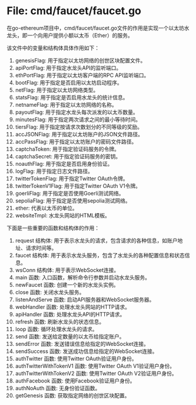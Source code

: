 # File: cmd/faucet/faucet.go

在go-ethereum项目中，cmd/faucet/faucet.go文件的作用是实现一个以太坊水龙头，即一个向用户提供小额以太币（Ether）的服务。

该文件中的变量和结构体具体作用如下：

1. genesisFlag: 用于指定以太坊网络的创世区块配置文件。
2. apiPortFlag: 用于指定水龙头API的监听端口。
3. ethPortFlag: 用于指定以太坊客户端的RPC API监听端口。
4. bootFlag: 用于指定是否启用以太坊启动程序。
5. netFlag: 用于指定以太坊网络类型。
6. statsFlag: 用于指定是否启用水龙头的统计信息。
7. netnameFlag: 用于指定以太坊网络的名称。
8. payoutFlag: 用于指定水龙头每次派发的以太币数量。
9. minutesFlag: 用于指定两次请求之间的最小等待时间。
10. tiersFlag: 用于指定按请求次数划分的不同等级的奖励。
11. accJSONFlag: 用于指定以太坊账户的JSON文件路径。
12. accPassFlag: 用于指定以太坊账户的密码文件路径。
13. captchaToken: 用于指定验证码服务的令牌。
14. captchaSecret: 用于指定验证码服务的密钥。
15. noauthFlag: 用于指定是否启用身份验证。
16. logFlag: 用于指定日志文件路径。
17. twitterTokenFlag: 用于指定Twitter OAuth令牌。
18. twitterTokenV1Flag: 用于指定Twitter OAuth V1令牌。
19. goerliFlag: 用于指定是否使用Goerli测试网络。
20. sepoliaFlag: 用于指定是否使用sepolia测试网络。
21. ether: 代表以太币的单位。
22. websiteTmpl: 水龙头网站的HTML模板。

下面是一些重要的函数和结构体的作用：

1. request 结构体: 用于表示水龙头的请求，包含请求的各种信息，如账户地址、请求时间等。
2. faucet 结构体: 用于表示水龙头服务，包含了水龙头的各种配置信息和状态信息。
3. wsConn 结构体: 用于表示WebSocket连接。
4. main 函数: 入口函数，解析命令行参数并启动水龙头服务。
5. newFaucet 函数: 创建一个新的水龙头实例。
6. close 函数: 关闭水龙头服务。
7. listenAndServe 函数: 启动API服务器和WebSocket服务器。
8. webHandler 函数: 处理水龙头网站的HTTP请求。
9. apiHandler 函数: 处理水龙头API的HTTP请求。
10. refresh 函数: 刷新水龙头的状态信息。
11. loop 函数: 循环处理水龙头的请求。
12. send 函数: 发送给定数量的以太币给指定账户。
13. sendError 函数: 发送错误信息给指定的WebSocket连接。
14. sendSuccess 函数: 发送成功信息给指定的WebSocket连接。
15. authTwitter 函数: 使用Twitter OAuth验证用户身份。
16. authTwitterWithTokenV1 函数: 使用Twitter OAuth V1验证用户身份。
17. authTwitterWithTokenV2 函数: 使用Twitter OAuth V2验证用户身份。
18. authFacebook 函数: 使用Facebook验证用户身份。
19. authNoAuth 函数: 无身份验证函数。
20. getGenesis 函数: 获取指定网络的创世区块配置。

